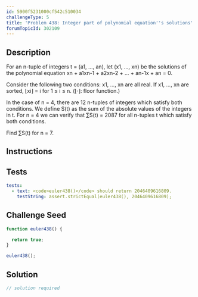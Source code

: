 ```yaml
---
id: 5900f5231000cf542c510034
challengeType: 5
title: 'Problem 438: Integer part of polynomial equation''s solutions'
forumTopicId: 302109
---
```


## Description

<section id='description'>

For an n-tuple of integers t = (a1, ..., an), let (x1, ..., xn) be the solutions of the polynomial equation xn + a1xn-1 + a2xn-2 + ... + an-1x + an = 0.

Consider the following two conditions: x1, ..., xn are all real. If x1, ..., xn are sorted, ⌊xi⌋ = i for 1 ≤ i ≤ n. (⌊·⌋: floor function.)

In the case of n = 4, there are 12 n-tuples of integers which satisfy both conditions. We define S(t) as the sum of the absolute values of the integers in t. For n = 4 we can verify that ∑S(t) = 2087 for all n-tuples t which satisfy both conditions.

Find ∑S(t) for n = 7.

</section>

## Instructions

<section id='instructions'>

</section>

## Tests

<section id='tests'>

```yml
tests:
  - text: <code>euler438()</code> should return 2046409616809.
    testString: assert.strictEqual(euler438(), 2046409616809);

```

</section>

## Challenge Seed

<section id='challengeSeed'>

<div id='js-seed'>

```js
function euler438() {

  return true;
}

euler438();
```

</div>

</section>

## Solution

<section id='solution'>

```js
// solution required
```

</section>

